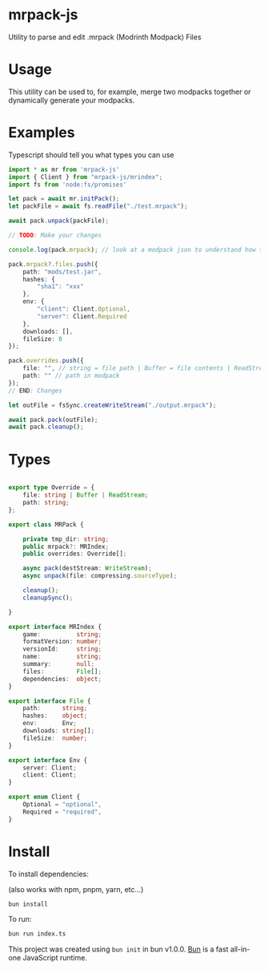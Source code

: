 # mrpack-js

Utility to parse and edit .mrpack (Modrinth Modpack) Files

# Usage

This utility can be used to, for example, merge two modpacks together or dynamically generate your modpacks.

# Examples

Typescript should tell you what types you can use

```ts
import * as mr from 'mrpack-js'
import { Client } from "mrpack-js/mrindex";
import fs from 'node:fs/promises'

let pack = await mr.initPack();
let packFile = await fs.readFile("./test.mrpack");

await pack.unpack(packFile);

// TODO: Make your changes

console.log(pack.mrpack); // look at a modpack json to understand how this works

pack.mrpack?.files.push({
    path: "mods/test.jar",
    hashes: {
        "sha1": "xxx"
    },
    env: {
        "client": Client.Optional,
        "server": Client.Required
    },
    downloads: [],
    fileSize: 0
});

pack.overrides.push({
    file: "", // string = file path | Buffer = file contents | ReadStream = file contents;
    path: "" // path in modpack
});
// END: Changes

let outFile = fsSync.createWriteStream("./output.mrpack");

await pack.pack(outFile);
await pack.cleanup();
```

# Types
```ts

export type Override = {
    file: string | Buffer | ReadStream;
    path: string;
};

export class MRPack {

    private tmp_dir: string;
    public mrpack?: MRIndex;
    public overrides: Override[];

    async pack(destStream: WriteStream);
    async unpack(file: compressing.sourceType);

    cleanup();
    cleanupSync();

}

export interface MRIndex {
    game:          string;
    formatVersion: number;
    versionId:     string;
    name:          string;
    summary:       null;
    files:         File[];
    dependencies:  object;
}

export interface File {
    path:      string;
    hashes:    object;
    env:       Env;
    downloads: string[];
    fileSize:  number;
}

export interface Env {
    server: Client;
    client: Client;
}

export enum Client {
    Optional = "optional",
    Required = "required",
}

```

# Install
To install dependencies:

(also works with npm, pnpm, yarn, etc...)

```bash
bun install
```

To run:

```bash
bun run index.ts
```

This project was created using `bun init` in bun v1.0.0. [Bun](https://bun.sh) is a fast all-in-one JavaScript runtime.
